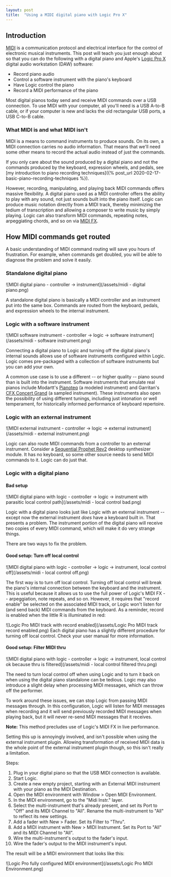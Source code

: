 ```yaml
---
layout: post
title:  "Using a MIDI digital piano with Logic Pro X"
---
```


## Introduction

[MIDI](https://en.wikipedia.org/wiki/MIDI) is a communication protocol and
electrical interface for the control of electronic musical instruments.  This
post will teach you just enough about so that you can do the following with a
digital piano and Apple's [Logic Pro X](https://www.apple.com/logic-pro/)
digital audio workstation (DAW) software:

* Record piano audio
* Control a software instrument with the piano's keyboard
* Have Logic control the piano
* Record a MIDI performance of the piano

Most digital pianos today send and receive MIDI commands over a USB connection.
To use MIDI with your computer, all you'll need is a USB A-to-B cable, or if
your computer is new and lacks the old rectangular USB ports, a USB C-to-B
cable.

### What MIDI is and what MIDI isn't

MIDI is a means to command instruments to produce sounds.  On its own, a MIDI
connection carries no audio information.  That means that we'll need some other
means to record the actual audio instead of just the commands.

If you only care about the sound produced by a digital piano and not the
commands produced by the keyboard, expression wheels, and pedals, see [my
introduction to piano recording techniques]({% post_url 2020-02-17-basic-piano-recording-techniques %}).

However, recording, manipulating, and playing back MIDI commands offers massive
flexibility.  A digital piano used as a MIDI controller offers the ability to
play with any sound, not just sounds built into the piano itself.  Logic can
produce music notation directly from a MIDI track, thereby minimizing the
tedium of transcription and allowing a composer to
write music by simply playing.  Logic can also transform MIDI commands,
repeating notes, arpeggiating chords, and so on via [MIDI
FX](https://mixedinkey.com/captain-plugins/wiki/how-to-use-midi-fx-in-logic-pro-x/).


## How MIDI commands get routed

A basic understanding of MIDI command routing will save you hours of
frustration.  For example, when commands get doubled, you will be able to diagnose
the problem and solve it easily.


### Standalone digital piano

![MIDI digital piano - controller -> instrument](/assets/midi - digital piano.png)

A standalone digital piano is basically a MIDI controller and an instrument
put into the same box.  Commands are routed from the keyboard, pedals, and
expression wheels to the internal instrument.

### Logic with a software instrument

![MIDI software instrument - controller -> logic -> software instrument](/assets/midi - software instrument.png)

Connecting a digital piano to Logic and turning off the digital piano's
internal sounds allows use of software instruments configured within Logic.
Logic comes pre-packaged with a collection of software instruments but you can
add your own.

A common use case is to use a different -- or higher quality -- piano sound
than is built into the instrument.  Software instruments that emulate real
pianos include Modartt's [Pianoteq](https://www.modartt.com/pianoteq) (a
modeled instrument) and Garritan's [CFX Concert
Grand](https://www.garritan.com/products/cfx-concert-grand-virtual-piano/) (a
sampled instrument).  These instruments also open the possibility of using
different tunings, including just intonation or well temperament, for
historically informed performance of keyboard repertoire.

### Logic with an external instrument

![MIDI external instrument - controller -> logic -> external instrument](/assets/midi - external instrument.png)

Logic can also route MIDI commands from a controller to an external instrument.
Consider a [Sequential Prophet
Rev2](https://www.sequential.com/product/prophet-rev2-desktop/) desktop
synthesizer module.  It has no keyboard, so some other source needs to send
MIDI commands to it.  Logic can do just that.

### Logic with a digital piano

#### Bad setup

![MIDI digital piano with logic - controller -> logic -> instrument with
parasitic local control path](/assets/midi - local control bad.png)

Logic with a digital piano looks just like Logic with an external instrument --
except now the external instrument _does_ have a keyboard built in.  That
presents a problem.  The instrument portion of the digital piano will receive
two copies of every MIDI command, which will make it do very strange things.

There are two ways to fix the problem.

#### Good setup: Turn off local control

![MIDI digital piano with logic - controller -> logic -> instrument, local
control off](/assets/midi - local control off.png)

The first way is to turn off local control.  Turning off local control will
break the piano's internal connection between the keyboard and the instrument.
This is useful because it allows us to use the full power of Logic's MIDI
FX -- arpeggiation, note repeats, and so on.  However, it requires that "record
enable" be selected on the associated MIDI track, or Logic won't listen for
(and send back) MIDI commands from the keyboard.  As a reminder, record is
enabled when the little R is illuminated in red:

![Logic Pro MIDI track with record enabled](/assets/Logic Pro MIDI track record enabled.png)
Each digital piano has a slightly different procedure for turning off local
control.  Check your user manual for more information.

#### Good setup: Filter MIDI thru

![MIDI digital piano with logic - controller -> logic -> instrument, local
control ok because thru is filtered](/assets/midi - local control filtered thru.png)

The need to turn local control off when using Logic and to turn it back on when
using the digital piano standalone can be tedious.  Logic may also introduce
a slight delay when processing MIDI messages, which can throw off the performer.

To work around these issues, we can stop Logic from passing MIDI messages
through.  In this configuration, Logic will listen for MIDI messages when
recording and it will send previously recorded MIDI messages when playing back,
but it will never re-send MIDI messages that it receives.

**Note:** This method precludes use of Logic's MIDI FX in live performance.

Setting this up is annoyingly involved, and isn't possible when using the
external instrument plugin.  Allowing transformation of received MIDI data is
the whole point of the external instrument plugin though, so this isn't really
a limitation.

Steps:

1. Plug in your digital piano so that the USB MIDI connection is available.
1. Start Logic.
1. Create a new empty project, starting with an External MIDI instrument with
   your piano as the MIDI Destination.
1. Open the MIDI environment with Window > Open MIDI Environment.
1. In the MIDI environment, go to the "Midi Instr." layer.
1. Select the multi-instrument that's already present, and set its Port to
   "Off" and its MIDI Channel to "All".  Rename the multi-instrument to "All"
   to reflect its new settings.
1. Add a fader with New > Fader.  Set its Filter to "Thru".
1. Add a MIDI instrument with New > MIDI Instrument.  Set its Port to "All" and
   its MIDI Channel to "All".
1. Wire the multi-instrument's output to the fader's input.
1. Wire the fader's output to the MIDI instrument's input.

The result will be a MIDI environment that looks like this:

![Logic Pro fully configured MIDI environment](/assets/Logic Pro MIDI Environment.png)
